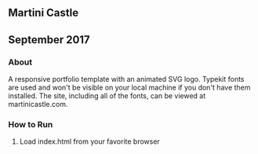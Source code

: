 ## Martini Castle ##

## September 2017

### About ###

A responsive portfolio template with an animated SVG logo. Typekit fonts are used and won't be visible on your local machine if you don't have them installed. The site, including all of the fonts, can be viewed at martinicastle.com.

### How to Run ###

1. Load index.html from your favorite browser
